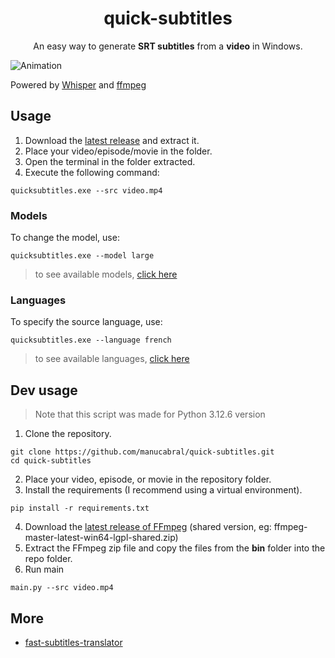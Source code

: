 <h1 align="center">quick-subtitles</h1>
<p align="center">
An easy way to generate <b>SRT subtitles</b> from a <b>video</b> in Windows.
</p>

![Animation](https://github.com/user-attachments/assets/f19de1ee-11d9-4bbd-b0ca-54a083b66d60)

Powered by [Whisper](https://github.com/openai/whisper) and [ffmpeg](https://ffmpeg.org/)

## Usage
1. Download the [latest release](https://github.com/manucabral/quick-subtitles/releases) and extract it.
2. Place your video/episode/movie in the folder.
3. Open the terminal in the folder extracted.
4. Execute the following command:
```
quicksubtitles.exe --src video.mp4
```


### Models
To change the model, use:
```
quicksubtitles.exe --model large
```
> to see available models, [click here](https://github.com/openai/whisper?tab=readme-ov-file#available-models-and-languages)

### Languages
To specify the source language, use:
```
quicksubtitles.exe --language french
```
> to see available languages, [click here](https://github.com/openai/whisper/blob/423492dda7806206abe56bdfe427c1096473a020/whisper/tokenizer.py#L10)

## Dev usage
> Note that this script was made for Python 3.12.6 version
1. Clone the repository.
```
git clone https://github.com/manucabral/quick-subtitles.git
cd quick-subtitles
```
2. Place your video, episode, or movie in the repository folder.
3. Install the requirements (I recommend using a virtual environment).
```
pip install -r requirements.txt
```
4. Download the [latest release of FFmpeg](https://github.com/BtbN/FFmpeg-Builds/releases/tag/latest) (shared version, eg: ffmpeg-master-latest-win64-lgpl-shared.zip)
5. Extract the FFmpeg zip file and copy the files from the **bin** folder into the repo folder.
7. Run main
```
main.py --src video.mp4
```

## More
- [fast-subtitles-translator](https://github.com/manucabral/fast-subtitles-translator)
